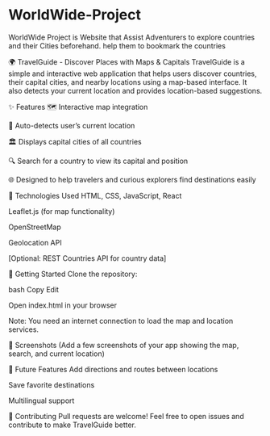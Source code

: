 # WorldWide-Project

WorldWide Project is Website that Assist Adventurers to explore countries and their Cities beforehand. help them to bookmark the countries

🌍 TravelGuide - Discover Places with Maps & Capitals
TravelGuide is a simple and interactive web application that helps users discover countries, their capital cities, and nearby locations using a map-based interface. It also detects your current location and provides location-based suggestions.

✨ Features
🗺️ Interactive map integration

📍 Auto-detects user’s current location

🏛️ Displays capital cities of all countries

🔍 Search for a country to view its capital and position

🌐 Designed to help travelers and curious explorers find destinations easily

🧰 Technologies Used
HTML, CSS, JavaScript, React

Leaflet.js (for map functionality)

OpenStreetMap

Geolocation API

[Optional: REST Countries API for country data]

🚀 Getting Started
Clone the repository:

bash
Copy
Edit

Open index.html in your browser

Note: You need an internet connection to load the map and location services.

📸 Screenshots
(Add a few screenshots of your app showing the map, search, and current location)

📌 Future Features
Add directions and routes between locations

Save favorite destinations

Multilingual support

🤝 Contributing
Pull requests are welcome! Feel free to open issues and contribute to make TravelGuide better.
